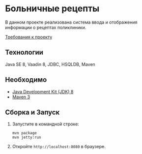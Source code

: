 # 
 
Больничные рецепты
=========
В данном проекте реализована система ввода и отображения информации о рецептах поликлиники.

[Требования к проекту](https://github.com/LinarKulinar/hospital-prescriptions/wiki/%D0%A2%D1%80%D0%B5%D0%B1%D0%BE%D0%B2%D0%B0%D0%BD%D0%B8%D1%8F-%D0%BA-%D0%BF%D1%80%D0%BE%D0%B5%D0%BA%D1%82%D1%83)

Технологии
-------------
Java SE 8, Vaadin 8, JDBC, HSQLDB, Maven

Необходимо
-------------

* [Java Development Kit (JDK) 8](http://www.oracle.com/technetwork/java/javase/downloads/jdk8-downloads-2133151.html)
* [Maven 3](https://maven.apache.org/download.cgi)

Сборка и Запуск
-------------

1. Запустите в командной строке:
	```
	mvn package
	mvn jetty:run
	```

2. Откройте `http://localhost:8080` в браузере.

